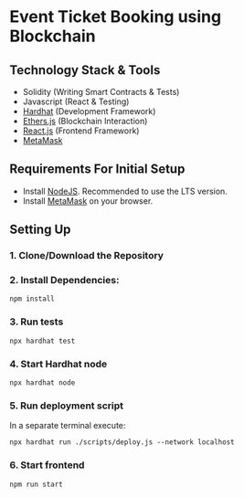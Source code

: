 # Event Ticket Booking using Blockchain

## Technology Stack & Tools

- Solidity (Writing Smart Contracts & Tests)
- Javascript (React & Testing)
- [Hardhat](https://hardhat.org/) (Development Framework)
- [Ethers.js](https://docs.ethers.io/v5/) (Blockchain Interaction)
- [React.js](https://reactjs.org/) (Frontend Framework)
- [MetaMask](https://metamask.io/)

## Requirements For Initial Setup
- Install [NodeJS](https://nodejs.org/en/). Recommended to use the LTS version.
- Install [MetaMask](https://metamask.io/) on your browser.

## Setting Up
### 1. Clone/Download the Repository

### 2. Install Dependencies:
    npm install

### 3. Run tests
    npx hardhat test

### 4. Start Hardhat node
    npx hardhat node

### 5. Run deployment script
In a separate terminal execute:

    npx hardhat run ./scripts/deploy.js --network localhost

### 6. Start frontend
    npm run start